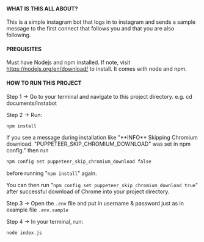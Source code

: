 #### WHAT IS THIS ALL ABOUT?
This is a simple instagram bot that logs in to instagram and sends a sample message to the first connect that follows you and that you are also following.

#### PREQUISITES
Must have Nodejs and npm installed. If note, visit https://nodejs.org/en/download/ to install. It comes with node and npm.

#### HOW TO RUN THIS PROJECT
Step 1 -> Go to your terminal and navigate to this project directory. e.g. cd documents/instabot

Step 2 -> Run: 
```bash
npm install
```

If you see a message during installation like "\*\*INFO** Skipping Chromium download. "PUPPETEER_SKIP_CHROMIUM_DOWNLOAD" was set in npm config." then run

```bash
npm config set puppeteer_skip_chromium_download false
```
before running "`npm install`" again.

You can then run "`npm config set puppeteer_skip_chromium_download true`" after successful download of Chrome into your project directory.

Step 3 -> Open the `.env` file and put in username & password just as in example file `.env.sample`

Step 4 -> In your terminal, run:
```bash
node index.js
```
